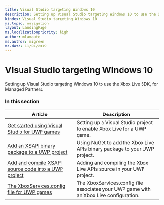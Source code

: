 ```yaml
---
title: Visual Studio targeting Windows 10
description: Setting up Visual Studio targeting Windows 10 to use the Xbox Live SDK, for Managed Partners.
kindex: Visual Studio targeting Windows 10
ms.topic: navigation
layout: LandingPage
ms.localizationpriority: high
author: mlamaute
ms.author: migreen
ms.date: 11/01/2019
---
```


# Visual Studio targeting Windows 10

Setting up Visual Studio targeting Windows 10 to use the Xbox Live SDK, for Managed Partners.


### In this section

| Article | Description |
|---------|-------------|
| [Get started using Visual Studio for UWP games](live-get-started-vstudio-uwp.md) | Setting up a Visual Studio project to enable Xbox Live for a UWP game. |
| [Add an XSAPI binary package to a UWP project](live-add-xbl-apis-binary-uwp.md) | Using NuGet to add the Xbox Live APIs binary package to your UWP project. |
| [Add and compile XSAPI source code into a UWP project](live-add-xbl-source-uwp.md) | Adding and compiling the Xbox Live APIs source in your UWP project. |
| [The XboxServices.config file for UWP games](live-xboxservices-config.md) | The XboxServices.config file associates your UWP game with an Xbox Live configuration. |


<!-- 
standard template to fill-in to create the new official article: 
| [Setting up Visual Studio targeting Windows 10](vs-win10-mp.md) | Setting up Visual Studio targeting Windows 10 to use the Xbox Live SDK, for Managed Partners. |
-->
